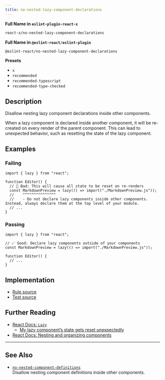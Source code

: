 ```yaml
---
title: no-nested-lazy-component-declarations
---
```


**Full Name in `eslint-plugin-react-x`**

```sh copy
react-x/no-nested-lazy-component-declarations
```

**Full Name in `@eslint-react/eslint-plugin`**

```sh copy
@eslint-react/no-nested-lazy-component-declarations
```

**Presets**

- `x`
- `recommended`
- `recommended-typescript`
- `recommended-type-checked`

## Description

Disallow nesting lazy component declarations inside other components.

When a lazy component is declared inside another component, it will be re-created on every render of the parent component. This can lead to unexpected behavior, such as resetting the state of the lazy component.

## Examples

### Failing

```tsx
import { lazy } from "react";

function Editor() {
  // 🔴 Bad: This will cause all state to be reset on re-renders
  const MarkdownPreview = lazy(() => import("./MarkdownPreview.js"));
  //    ^^^^^^^^^^^^^^^
  //    - Do not declare lazy components inside other components. Instead, always declare them at the top level of your module.
  // ...
}
```

### Passing

```tsx
import { lazy } from "react";

// ✅ Good: Declare lazy components outside of your components
const MarkdownPreview = lazy(() => import("./MarkdownPreview.js"));

function Editor() {
  // ...
}
```

## Implementation

- [Rule source](https://github.com/Rel1cx/eslint-react/tree/main/packages/plugins/eslint-plugin-react-x/src/rules/no-nested-lazy-component-declarations.ts)
- [Test source](https://github.com/Rel1cx/eslint-react/tree/main/packages/plugins/eslint-plugin-react-x/src/rules/no-nested-lazy-component-declarations.spec.ts)

## Further Reading

- [React Docs: `Lazy`](https://react.dev/reference/react/lazy)
  - [My lazy component’s state gets reset unexpectedly](https://react.dev/reference/react/lazy#my-lazy-components-state-gets-reset-unexpectedly)
- [React Docs: Nesting and organizing components](https://react.dev/learn/your-first-component#nesting-and-organizing-components)

---

## See Also

- [`no-nested-component-definitions`](./no-nested-component-definitions)\
  Disallow nesting component definitions inside other components.
